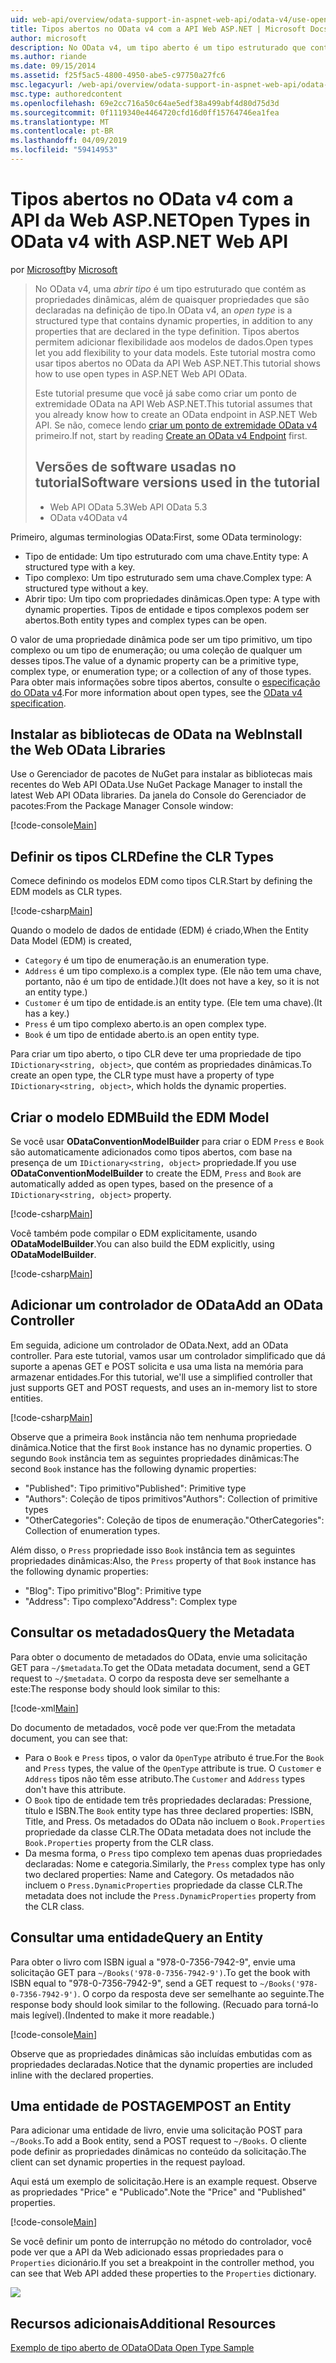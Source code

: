 ```yaml
---
uid: web-api/overview/odata-support-in-aspnet-web-api/odata-v4/use-open-types-in-odata-v4
title: Tipos abertos no OData v4 com a API Web ASP.NET | Microsoft Docs
author: microsoft
description: No OData v4, um tipo aberto é um tipo estruturado que contém as propriedades dinâmicas, além de quaisquer propriedades que são declaradas na definição de tipo. Abra...
ms.author: riande
ms.date: 09/15/2014
ms.assetid: f25f5ac5-4800-4950-abe5-c97750a27fc6
msc.legacyurl: /web-api/overview/odata-support-in-aspnet-web-api/odata-v4/use-open-types-in-odata-v4
msc.type: authoredcontent
ms.openlocfilehash: 69e2cc716a50c64ae5edf38a499abf4d80d75d3d
ms.sourcegitcommit: 0f1119340e4464720cfd16d0ff15764746ea1fea
ms.translationtype: MT
ms.contentlocale: pt-BR
ms.lasthandoff: 04/09/2019
ms.locfileid: "59414953"
---
```

# <a name="open-types-in-odata-v4-with-aspnet-web-api"></a><span data-ttu-id="4e17f-104">Tipos abertos no OData v4 com a API da Web ASP.NET</span><span class="sxs-lookup"><span data-stu-id="4e17f-104">Open Types in OData v4 with ASP.NET Web API</span></span>

<span data-ttu-id="4e17f-105">por [Microsoft](https://github.com/microsoft)</span><span class="sxs-lookup"><span data-stu-id="4e17f-105">by [Microsoft](https://github.com/microsoft)</span></span>

> <span data-ttu-id="4e17f-106">No OData v4, uma *abrir tipo* é um tipo estruturado que contém as propriedades dinâmicas, além de quaisquer propriedades que são declaradas na definição de tipo.</span><span class="sxs-lookup"><span data-stu-id="4e17f-106">In OData v4, an *open type* is a structured type that contains dynamic properties, in addition to any properties that are declared in the type definition.</span></span> <span data-ttu-id="4e17f-107">Tipos abertos permitem adicionar flexibilidade aos modelos de dados.</span><span class="sxs-lookup"><span data-stu-id="4e17f-107">Open types let you add flexibility to your data models.</span></span> <span data-ttu-id="4e17f-108">Este tutorial mostra como usar tipos abertos no OData da API Web ASP.NET.</span><span class="sxs-lookup"><span data-stu-id="4e17f-108">This tutorial shows how to use open types in ASP.NET Web API OData.</span></span>
> 
> <span data-ttu-id="4e17f-109">Este tutorial presume que você já sabe como criar um ponto de extremidade OData na API Web ASP.NET.</span><span class="sxs-lookup"><span data-stu-id="4e17f-109">This tutorial assumes that you already know how to create an OData endpoint in ASP.NET Web API.</span></span> <span data-ttu-id="4e17f-110">Se não, comece lendo [criar um ponto de extremidade OData v4](create-an-odata-v4-endpoint.md) primeiro.</span><span class="sxs-lookup"><span data-stu-id="4e17f-110">If not, start by reading [Create an OData v4 Endpoint](create-an-odata-v4-endpoint.md) first.</span></span>
> 
> ## <a name="software-versions-used-in-the-tutorial"></a><span data-ttu-id="4e17f-111">Versões de software usadas no tutorial</span><span class="sxs-lookup"><span data-stu-id="4e17f-111">Software versions used in the tutorial</span></span>
> 
> 
> - <span data-ttu-id="4e17f-112">Web API OData 5.3</span><span class="sxs-lookup"><span data-stu-id="4e17f-112">Web API OData 5.3</span></span>
> - <span data-ttu-id="4e17f-113">OData v4</span><span class="sxs-lookup"><span data-stu-id="4e17f-113">OData v4</span></span>


<span data-ttu-id="4e17f-114">Primeiro, algumas terminologias OData:</span><span class="sxs-lookup"><span data-stu-id="4e17f-114">First, some OData terminology:</span></span>

- <span data-ttu-id="4e17f-115">Tipo de entidade: Um tipo estruturado com uma chave.</span><span class="sxs-lookup"><span data-stu-id="4e17f-115">Entity type: A structured type with a key.</span></span>
- <span data-ttu-id="4e17f-116">Tipo complexo: Um tipo estruturado sem uma chave.</span><span class="sxs-lookup"><span data-stu-id="4e17f-116">Complex type: A structured type without a key.</span></span>
- <span data-ttu-id="4e17f-117">Abrir tipo: Um tipo com propriedades dinâmicas.</span><span class="sxs-lookup"><span data-stu-id="4e17f-117">Open type: A type with dynamic properties.</span></span> <span data-ttu-id="4e17f-118">Tipos de entidade e tipos complexos podem ser abertos.</span><span class="sxs-lookup"><span data-stu-id="4e17f-118">Both entity types and complex types can be open.</span></span>

<span data-ttu-id="4e17f-119">O valor de uma propriedade dinâmica pode ser um tipo primitivo, um tipo complexo ou um tipo de enumeração; ou uma coleção de qualquer um desses tipos.</span><span class="sxs-lookup"><span data-stu-id="4e17f-119">The value of a dynamic property can be a primitive type, complex type, or enumeration type; or a collection of any of those types.</span></span> <span data-ttu-id="4e17f-120">Para obter mais informações sobre tipos abertos, consulte o [especificação do OData v4](http://www.odata.org/documentation/odata-version-4-0/).</span><span class="sxs-lookup"><span data-stu-id="4e17f-120">For more information about open types, see the [OData v4 specification](http://www.odata.org/documentation/odata-version-4-0/).</span></span>

## <a name="install-the-web-odata-libraries"></a><span data-ttu-id="4e17f-121">Instalar as bibliotecas de OData na Web</span><span class="sxs-lookup"><span data-stu-id="4e17f-121">Install the Web OData Libraries</span></span>

<span data-ttu-id="4e17f-122">Use o Gerenciador de pacotes de NuGet para instalar as bibliotecas mais recentes do Web API OData.</span><span class="sxs-lookup"><span data-stu-id="4e17f-122">Use NuGet Package Manager to install the latest Web API OData libraries.</span></span> <span data-ttu-id="4e17f-123">Da janela do Console do Gerenciador de pacotes:</span><span class="sxs-lookup"><span data-stu-id="4e17f-123">From the Package Manager Console window:</span></span>

[!code-console[Main](use-open-types-in-odata-v4/samples/sample1.cmd)]

## <a name="define-the-clr-types"></a><span data-ttu-id="4e17f-124">Definir os tipos CLR</span><span class="sxs-lookup"><span data-stu-id="4e17f-124">Define the CLR Types</span></span>

<span data-ttu-id="4e17f-125">Comece definindo os modelos EDM como tipos CLR.</span><span class="sxs-lookup"><span data-stu-id="4e17f-125">Start by defining the EDM models as CLR types.</span></span>

[!code-csharp[Main](use-open-types-in-odata-v4/samples/sample2.cs)]

<span data-ttu-id="4e17f-126">Quando o modelo de dados de entidade (EDM) é criado,</span><span class="sxs-lookup"><span data-stu-id="4e17f-126">When the Entity Data Model (EDM) is created,</span></span>

- `Category` <span data-ttu-id="4e17f-127">é um tipo de enumeração.</span><span class="sxs-lookup"><span data-stu-id="4e17f-127">is an enumeration type.</span></span>
- `Address` <span data-ttu-id="4e17f-128">é um tipo complexo.</span><span class="sxs-lookup"><span data-stu-id="4e17f-128">is a complex type.</span></span> <span data-ttu-id="4e17f-129">(Ele não tem uma chave, portanto, não é um tipo de entidade.)</span><span class="sxs-lookup"><span data-stu-id="4e17f-129">(It does not have a key, so it is not an entity type.)</span></span>
- `Customer` <span data-ttu-id="4e17f-130">é um tipo de entidade.</span><span class="sxs-lookup"><span data-stu-id="4e17f-130">is an entity type.</span></span> <span data-ttu-id="4e17f-131">(Ele tem uma chave).</span><span class="sxs-lookup"><span data-stu-id="4e17f-131">(It has a key.)</span></span>
- `Press` <span data-ttu-id="4e17f-132">é um tipo complexo aberto.</span><span class="sxs-lookup"><span data-stu-id="4e17f-132">is an open complex type.</span></span>
- `Book` <span data-ttu-id="4e17f-133">é um tipo de entidade aberto.</span><span class="sxs-lookup"><span data-stu-id="4e17f-133">is an open entity type.</span></span>

<span data-ttu-id="4e17f-134">Para criar um tipo aberto, o tipo CLR deve ter uma propriedade de tipo `IDictionary<string, object>`, que contém as propriedades dinâmicas.</span><span class="sxs-lookup"><span data-stu-id="4e17f-134">To create an open type, the CLR type must have a property of type `IDictionary<string, object>`, which holds the dynamic properties.</span></span>

## <a name="build-the-edm-model"></a><span data-ttu-id="4e17f-135">Criar o modelo EDM</span><span class="sxs-lookup"><span data-stu-id="4e17f-135">Build the EDM Model</span></span>

<span data-ttu-id="4e17f-136">Se você usar **ODataConventionModelBuilder** para criar o EDM `Press` e `Book` são automaticamente adicionados como tipos abertos, com base na presença de um `IDictionary<string, object>` propriedade.</span><span class="sxs-lookup"><span data-stu-id="4e17f-136">If you use **ODataConventionModelBuilder** to create the EDM, `Press` and `Book` are automatically added as open types, based on the presence of a `IDictionary<string, object>` property.</span></span>

[!code-csharp[Main](use-open-types-in-odata-v4/samples/sample3.cs)]

<span data-ttu-id="4e17f-137">Você também pode compilar o EDM explicitamente, usando **ODataModelBuilder**.</span><span class="sxs-lookup"><span data-stu-id="4e17f-137">You can also build the EDM explicitly, using **ODataModelBuilder**.</span></span>

[!code-csharp[Main](use-open-types-in-odata-v4/samples/sample4.cs)]

## <a name="add-an-odata-controller"></a><span data-ttu-id="4e17f-138">Adicionar um controlador de OData</span><span class="sxs-lookup"><span data-stu-id="4e17f-138">Add an OData Controller</span></span>

<span data-ttu-id="4e17f-139">Em seguida, adicione um controlador de OData.</span><span class="sxs-lookup"><span data-stu-id="4e17f-139">Next, add an OData controller.</span></span> <span data-ttu-id="4e17f-140">Para este tutorial, vamos usar um controlador simplificado que dá suporte a apenas GET e POST solicita e usa uma lista na memória para armazenar entidades.</span><span class="sxs-lookup"><span data-stu-id="4e17f-140">For this tutorial, we'll use a simplified controller that just supports GET and POST requests, and uses an in-memory list to store entities.</span></span>

[!code-csharp[Main](use-open-types-in-odata-v4/samples/sample5.cs)]

<span data-ttu-id="4e17f-141">Observe que a primeira `Book` instância não tem nenhuma propriedade dinâmica.</span><span class="sxs-lookup"><span data-stu-id="4e17f-141">Notice that the first `Book` instance has no dynamic properties.</span></span> <span data-ttu-id="4e17f-142">O segundo `Book` instância tem as seguintes propriedades dinâmicas:</span><span class="sxs-lookup"><span data-stu-id="4e17f-142">The second `Book` instance has the following dynamic properties:</span></span>

- <span data-ttu-id="4e17f-143">"Published": Tipo primitivo</span><span class="sxs-lookup"><span data-stu-id="4e17f-143">"Published": Primitive type</span></span>
- <span data-ttu-id="4e17f-144">"Authors": Coleção de tipos primitivos</span><span class="sxs-lookup"><span data-stu-id="4e17f-144">"Authors": Collection of primitive types</span></span>
- <span data-ttu-id="4e17f-145">"OtherCategories": Coleção de tipos de enumeração.</span><span class="sxs-lookup"><span data-stu-id="4e17f-145">"OtherCategories": Collection of enumeration types.</span></span>

<span data-ttu-id="4e17f-146">Além disso, o `Press` propriedade isso `Book` instância tem as seguintes propriedades dinâmicas:</span><span class="sxs-lookup"><span data-stu-id="4e17f-146">Also, the `Press` property of that `Book` instance has the following dynamic properties:</span></span>

- <span data-ttu-id="4e17f-147">"Blog": Tipo primitivo</span><span class="sxs-lookup"><span data-stu-id="4e17f-147">"Blog": Primitive type</span></span>
- <span data-ttu-id="4e17f-148">"Address": Tipo complexo</span><span class="sxs-lookup"><span data-stu-id="4e17f-148">"Address": Complex type</span></span>

## <a name="query-the-metadata"></a><span data-ttu-id="4e17f-149">Consultar os metadados</span><span class="sxs-lookup"><span data-stu-id="4e17f-149">Query the Metadata</span></span>

<span data-ttu-id="4e17f-150">Para obter o documento de metadados do OData, envie uma solicitação GET para `~/$metadata`.</span><span class="sxs-lookup"><span data-stu-id="4e17f-150">To get the OData metadata document, send a GET request to `~/$metadata`.</span></span> <span data-ttu-id="4e17f-151">O corpo da resposta deve ser semelhante a este:</span><span class="sxs-lookup"><span data-stu-id="4e17f-151">The response body should look similar to this:</span></span>

[!code-xml[Main](use-open-types-in-odata-v4/samples/sample6.xml?highlight=5,21)]

<span data-ttu-id="4e17f-152">Do documento de metadados, você pode ver que:</span><span class="sxs-lookup"><span data-stu-id="4e17f-152">From the metadata document, you can see that:</span></span>

- <span data-ttu-id="4e17f-153">Para o `Book` e `Press` tipos, o valor da `OpenType` atributo é true.</span><span class="sxs-lookup"><span data-stu-id="4e17f-153">For the `Book` and `Press` types, the value of the `OpenType` attribute is true.</span></span> <span data-ttu-id="4e17f-154">O `Customer` e `Address` tipos não têm esse atributo.</span><span class="sxs-lookup"><span data-stu-id="4e17f-154">The `Customer` and `Address` types don't have this attribute.</span></span>
- <span data-ttu-id="4e17f-155">O `Book` tipo de entidade tem três propriedades declaradas: Pressione, título e ISBN.</span><span class="sxs-lookup"><span data-stu-id="4e17f-155">The `Book` entity type has three declared properties: ISBN, Title, and Press.</span></span> <span data-ttu-id="4e17f-156">Os metadados do OData não incluem o `Book.Properties` propriedade da classe CLR.</span><span class="sxs-lookup"><span data-stu-id="4e17f-156">The OData metadata does not include the `Book.Properties` property from the CLR class.</span></span>
- <span data-ttu-id="4e17f-157">Da mesma forma, o `Press` tipo complexo tem apenas duas propriedades declaradas: Nome e categoria.</span><span class="sxs-lookup"><span data-stu-id="4e17f-157">Similarly, the `Press` complex type has only two declared properties: Name and Category.</span></span> <span data-ttu-id="4e17f-158">Os metadados não incluem o `Press.DynamicProperties` propriedade da classe CLR.</span><span class="sxs-lookup"><span data-stu-id="4e17f-158">The metadata does not include the `Press.DynamicProperties` property from the CLR class.</span></span>

## <a name="query-an-entity"></a><span data-ttu-id="4e17f-159">Consultar uma entidade</span><span class="sxs-lookup"><span data-stu-id="4e17f-159">Query an Entity</span></span>

<span data-ttu-id="4e17f-160">Para obter o livro com ISBN igual a "978-0-7356-7942-9", envie uma solicitação GET para `~/Books('978-0-7356-7942-9')`.</span><span class="sxs-lookup"><span data-stu-id="4e17f-160">To get the book with ISBN equal to "978-0-7356-7942-9", send a GET request to `~/Books('978-0-7356-7942-9')`.</span></span> <span data-ttu-id="4e17f-161">O corpo da resposta deve ser semelhante ao seguinte.</span><span class="sxs-lookup"><span data-stu-id="4e17f-161">The response body should look similar to the following.</span></span> <span data-ttu-id="4e17f-162">(Recuado para torná-lo mais legível).</span><span class="sxs-lookup"><span data-stu-id="4e17f-162">(Indented to make it more readable.)</span></span>

[!code-console[Main](use-open-types-in-odata-v4/samples/sample7.cmd?highlight=8-13,15-23)]

<span data-ttu-id="4e17f-163">Observe que as propriedades dinâmicas são incluídas embutidas com as propriedades declaradas.</span><span class="sxs-lookup"><span data-stu-id="4e17f-163">Notice that the dynamic properties are included inline with the declared properties.</span></span>

## <a name="post-an-entity"></a><span data-ttu-id="4e17f-164">Uma entidade de POSTAGEM</span><span class="sxs-lookup"><span data-stu-id="4e17f-164">POST an Entity</span></span>

<span data-ttu-id="4e17f-165">Para adicionar uma entidade de livro, envie uma solicitação POST para `~/Books`.</span><span class="sxs-lookup"><span data-stu-id="4e17f-165">To add a Book entity, send a POST request to `~/Books`.</span></span> <span data-ttu-id="4e17f-166">O cliente pode definir as propriedades dinâmicas no conteúdo da solicitação.</span><span class="sxs-lookup"><span data-stu-id="4e17f-166">The client can set dynamic properties in the request payload.</span></span>

<span data-ttu-id="4e17f-167">Aqui está um exemplo de solicitação.</span><span class="sxs-lookup"><span data-stu-id="4e17f-167">Here is an example request.</span></span> <span data-ttu-id="4e17f-168">Observe as propriedades "Price" e "Publicado".</span><span class="sxs-lookup"><span data-stu-id="4e17f-168">Note the "Price" and "Published" properties.</span></span>

[!code-console[Main](use-open-types-in-odata-v4/samples/sample8.cmd?highlight=10)]

<span data-ttu-id="4e17f-169">Se você definir um ponto de interrupção no método do controlador, você pode ver que a API da Web adicionado essas propriedades para o `Properties` dicionário.</span><span class="sxs-lookup"><span data-stu-id="4e17f-169">If you set a breakpoint in the controller method, you can see that Web API added these properties to the `Properties` dictionary.</span></span>

![](use-open-types-in-odata-v4/_static/image1.png)

## <a name="additional-resources"></a><span data-ttu-id="4e17f-170">Recursos adicionais</span><span class="sxs-lookup"><span data-stu-id="4e17f-170">Additional Resources</span></span>

[<span data-ttu-id="4e17f-171">Exemplo de tipo aberto de OData</span><span class="sxs-lookup"><span data-stu-id="4e17f-171">OData Open Type Sample</span></span>](http://aspnet.codeplex.com/sourcecontrol/latest#Samples/WebApi/OData/v4/ODataOpenTypeSample/ReadMe.txt)
